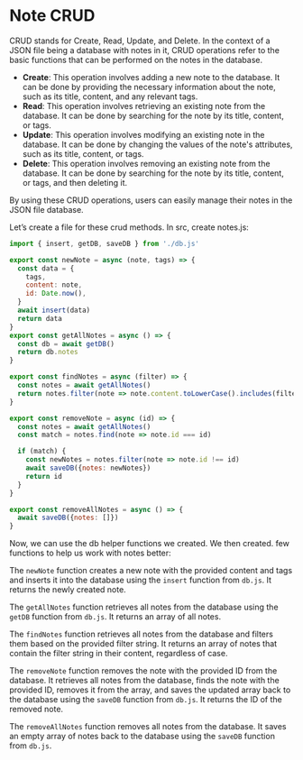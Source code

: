 <h1 align="center"></h1>

# Note CRUD

CRUD stands for Create, Read, Update, and Delete. In the context of a JSON file being a database with notes in it, CRUD operations refer to the basic functions that can be performed on the notes in the database.

- **Create**: This operation involves adding a new note to the database. It can be done by providing the necessary information about the note, such as its title, content, and any relevant tags.
- **Read**: This operation involves retrieving an existing note from the database. It can be done by searching for the note by its title, content, or tags.
- **Update**: This operation involves modifying an existing note in the database. It can be done by changing the values of the note's attributes, such as its title, content, or tags.
- **Delete**: This operation involves removing an existing note from the database. It can be done by searching for the note by its title, content, or tags, and then deleting it.

By using these CRUD operations, users can easily manage their notes in the JSON file database.

Let’s create a file for these crud methods. In src, create notes.js:

```jsx
import { insert, getDB, saveDB } from './db.js'

export const newNote = async (note, tags) => {
  const data = {
    tags,
    content: note,
    id: Date.now(),
  }
  await insert(data)
  return data
}
export const getAllNotes = async () => {
  const db = await getDB()
  return db.notes
}

export const findNotes = async (filter) => {
  const notes = await getAllNotes()
  return notes.filter(note => note.content.toLowerCase().includes(filter.toLowerCase()))
}

export const removeNote = async (id) => {
  const notes = await getAllNotes()
  const match = notes.find(note => note.id === id)

  if (match) {
    const newNotes = notes.filter(note => note.id !== id)
    await saveDB({notes: newNotes})
    return id
  }
}

export const removeAllNotes = async () => {
  await saveDB({notes: []})
}
```

Now, we can use the db helper functions we created.  We then created. few functions to help us work with notes better:

The `newNote` function creates a new note with the provided content and tags and inserts it into the database using the `insert` function from `db.js`. It returns the newly created note.

The `getAllNotes` function retrieves all notes from the database using the `getDB` function from `db.js`. It returns an array of all notes.

The `findNotes` function retrieves all notes from the database and filters them based on the provided filter string. It returns an array of notes that contain the filter string in their content, regardless of case.

The `removeNote` function removes the note with the provided ID from the database. It retrieves all notes from the database, finds the note with the provided ID, removes it from the array, and saves the updated array back to the database using the `saveDB` function from `db.js`. It returns the ID of the removed note.

The `removeAllNotes` function removes all notes from the database. It saves an empty array of notes back to the database using the `saveDB` function from `db.js`.